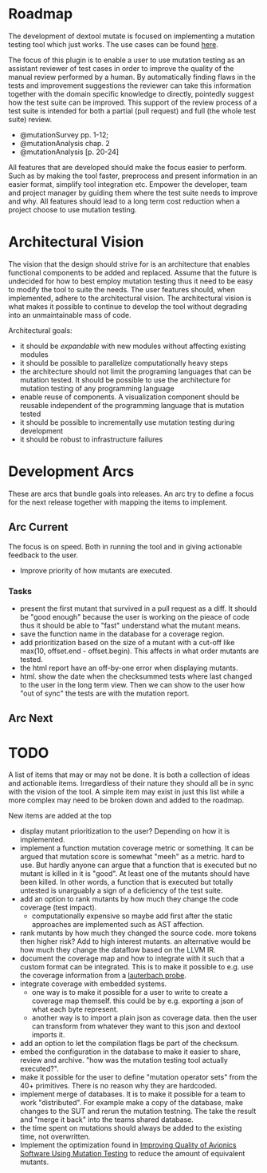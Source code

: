 # Roadmap

The development of dextool mutate is focused on implementing a mutation testing
tool which just works. The use cases can be found [here](#req-use_cases).

The focus of this plugin is to enable a user to use mutation testing as an
assistant reviewer of test cases in order to improve the quality of the manual
review performed by a human. By automatically finding flaws in the tests and
improvement suggestions the reviewer can take this information together with
the domain specific knowledge to directly, pointedly suggest how the test suite
can be improved. This support of the review process of a test suite is intended
for both a partial (pull request) and full (the whole test suite) review.

* @mutationSurvey pp. 1-12;
* @mutationAnalysis chap. 2
* @mutationAnalysis [p. 20-24]

All features that are developed should make the focus easier to perform. Such
as by making the tool faster, preprocess and present information in an easier
format, simplify tool integration etc. Empower the developer, team and project
manager by guiding them where the test suite needs to improve and why. All
features should lead to a long term cost reduction when a project choose to use
mutation testing.

# Architectural Vision

The vision that the design should strive for is an architecture that enables
functional components to be added and replaced. Assume that the future is
undecided for how to best employ mutation testing thus it need to be easy to
modify the tool to suite the needs. The user features should, when implemented,
adhere to the architectural vision. The architectural vision is what makes it
possible to continue to develop the tool without degrading into an
unmaintainable mass of code.

Architectural goals:

 * it should be *expandable* with new modules without affecting existing modules
 * it should be possible to parallelize computationally heavy steps
 * the architecture should not limit the programing languages that can be
   mutation tested. It should be possible to use the architecture for mutation
   testing of any programming language
 * enable reuse of components. A visualization component should be reusable
   independent of the programming language that is mutation tested
 * it should be possible to incrementally use mutation testing during
   development
 * it should be robust to infrastructure failures

# Development Arcs

These are arcs that bundle goals into releases. An arc try to define a focus
for the next release together with mapping the items to implement.

## Arc Current

The focus is on speed. Both in running the tool and in giving actionable
feedback to the user.

 * Improve priority of how mutants are executed.

### Tasks

 * present the first mutant that survived in a pull request as a diff. It
   should be "good enough" because the user is working on the pieace of code
   thus it should be able to "fast" understand what the mutant means.
 * save the function name in the database for a coverage region.
 * add prioritization based on the size of a mutant with a cut-off like max(10,
   offset.end - offset.begin). This affects in what order mutants are tested.
 * the html report have an off-by-one error when displaying mutants.
 * html. show the date when the checksummed tests where last changed to the
   user in the long term view. Then we can show to the user how "out of sync"
   the tests are with the mutation report.

## Arc Next

# TODO

A list of items that may or may not be done. It is both a collection of ideas
and actionable items. Irregardless of their nature they should all be in sync
with the vision of the tool. A simple item may exist in just this list while a
more complex may need to be broken down and added to the roadmap.

New items are added at the top

 * display mutant prioritization to the user? Depending on how it is implemented.
 * implement a function mutation coverage metric or something. It can be argued
   that mutation score is somewhat "meeh" as a metric. hard to use. But hardly
   anyone can argue that a function that is executed but no mutant is killed in
   it is "good". At least one of the mutants should have been killed. In other
   words, a function that is executed but totally untested is unarguably a sign
   of a deficiency of the test suite.
 * add an option to rank mutants by how much they change the code coverage (test impact).
    * computationally expensive so maybe add first after the static approaches
      are implemented such as AST affection.
 * rank mutants by how much they changed the source code. more tokens then
   higher risk? Add to high interest mutants.  an alternative would be how much
   they change the dataflow based on the LLVM IR.
 * document the coverage map and how to integrate with it such that a custom
   format can be integrated. This is to make it possible to e.g. use the
   coverage information from a [lauterbach probe](https://www.lauterbach.com/frames.html?home.html).
 * integrate coverage with embedded systems.
    * one way is to make it possible for a user to write to create a coverage
      map themself. this could be by e.g. exporting a json of what each byte
      represent.
    * another way is to import a plain json as coverage data. then the user can
      transform from whatever they want to this json and dextool imports it.
 * add an option to let the compilation flags be part of the checksum.
 * embed the configuration in the database to make it easier to share, review
   and archive. "how was the mutation testing tool actually executed?".
 * make it possible for the user to define "mutation operator sets" from the
   40+ primitives. There is no reason why they are hardcoded.
 * implement merge of databases. It is to make it possible for a team to work "distributed".
   For example make a copy of the database, make changes to the SUT and rerun the mutation testning.
   The take the result and "merge it back" into the teams shared database.
 * the time spent on mutations should always be added to the existing time, not overwritten.
 * Implement the optimization found in [Improving Quality of Avionics Software
   Using Mutation
   Testing](http://liu.diva-portal.org/smash/record.jsf?pid=diva2%3A707336&dswid=-3612)
   to reduce the amount of equivalent mutants.
